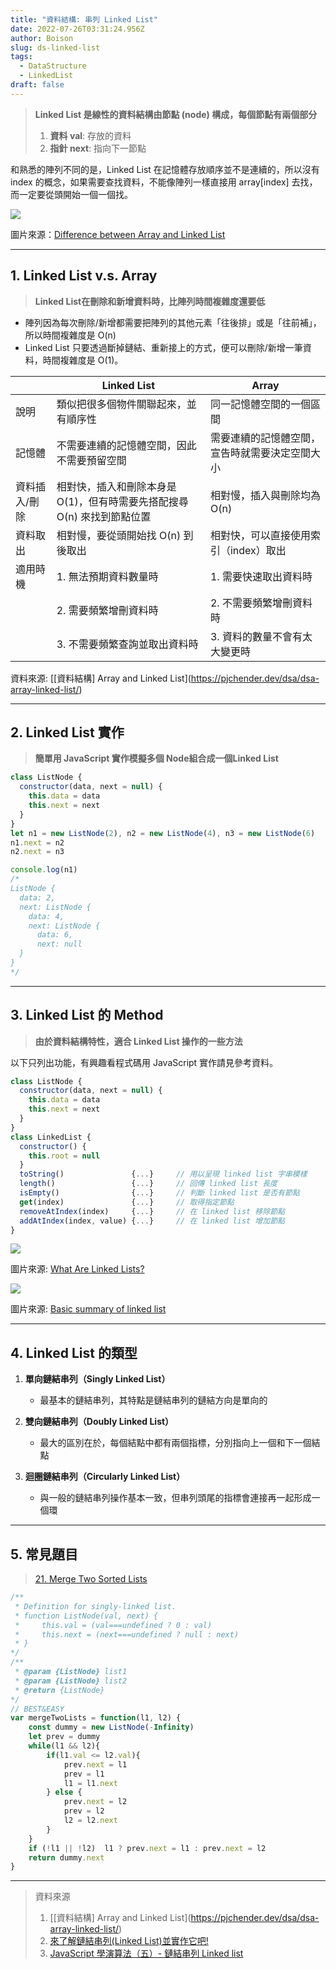 ```yaml
---
title: "資料結構: 串列 Linked List"
date: 2022-07-26T03:31:24.956Z
author: Boison
slug: ds-linked-list
tags:
  - DataStructure
  - LinkedList
draft: false
---
```

> **Linked List 是線性的資料結構由節點 (node) 構成，每個節點有兩個部分** 
>
> 1. **資料 val**: 存放的資料
> 2. **指針 next**:  指向下一節點

和熟悉的陣列不同的是，Linked List 在記憶體存放順序並不是連續的，所以沒有 index 的概念，如果需要查找資料，不能像陣列一樣直接用 array\[index] 去找，而一定要從頭開始一個一個找。

![](https://static.studytonight.com/data-structures/images/array-vs-linked-list.png)

圖片來源：[Difference between Array and Linked List](https://www.studytonight.com/data-structures/linked-list-vs-array)

- - -

## 1. Linked List v.s. Array

> **Linked List在刪除和新增資料時，比陣列時間複雜度還要低**

* 陣列因為每次刪除/新增都需要把陣列的其他元素「往後排」或是「往前補」，所以時間複雜度是 O(n) 
* Linked List 只要透過斷掉鏈結、重新接上的方式，便可以刪除/新增一筆資料，時間複雜度是 O(1)。

|         | **Linked List**                           | **Array**               |
| ------- | ----------------------------------------- | ----------------------- |
| 說明      | 類似把很多個物件關聯起來，並有順序性                        | 同一記憶體空間的一個區間            |
| 記憶體     | 不需要連續的記憶體空間，因此不需要預留空間                     | 需要連續的記憶體空間，宣告時就需要決定空間大小 |
| 資料插入/刪除 | 相對快，插入和刪除本身是 O(1)，但有時需要先搭配搜尋 O(n) 來找到節點位置 | 相對慢，插入與刪除均為 O(n)        |
| 資料取出    | 相對慢，要從頭開始找 O(n) 到後取出                      | 相對快，可以直接使用索引（index）取出   |
| 適用時機    | 1. 無法預期資料數量時                              | 1. 需要快速取出資料時            |
|         | 2. 需要頻繁增刪資料時                              | 2. 不需要頻繁增刪資料時           |
|         | 3. 不需要頻繁查詢並取出資料時                          | 3. 資料的數量不會有太大變更時        |

資料來源: [\[資料結構] Array and Linked List](https://pjchender.dev/dsa/dsa-array-linked-list/)

- - -

## 2. Linked List 實作

> **簡單用 JavaScript 實作模擬多個 Node組合成一個Linked List**

```javascript
class ListNode {
  constructor(data, next = null) {
    this.data = data
    this.next = next
  }
}
let n1 = new ListNode(2), n2 = new ListNode(4), n3 = new ListNode(6)
n1.next = n2
n2.next = n3

console.log(n1)
/*
ListNode {
  data: 2,
  next: ListNode {
    data: 4,
    next: ListNode {
      data: 6,
      next: null 
  } 
} 
*/
```

- - -

## 3. Linked List 的 Method

> **由於資料結構特性，適合 Linked List 操作的一些方法**

以下只列出功能，有興趣看程式碼用 JavaScript 實作請見參考資料。

```javascript
class ListNode {
  constructor(data, next = null) {
    this.data = data
    this.next = next
  }
}
class LinkedList {
  constructor() {
    this.root = null
  }
  toString()               {...}     // 用以呈現 linked list 字串模樣
  length()                 {...}     // 回傳 linked list 長度
  isEmpty()                {...}     // 判斷 linked list 是否有節點
  get(index)               {...}     // 取得指定節點
  removeAtIndex(index)     {...}     // 在 linked list 移除節點
  addAtIndex(index, value) {...}     // 在 linked list 增加節點
}
```

![](https://miro.medium.com/max/1400/1\*v9uMEKfoRPHe1KUlLRH0RA.gif)

圖片來源: [What Are Linked Lists?](https://medium.com/@avinash.sarguru/what-are-linked-lists-ccdc19694b69)

![](https://imgs.developpaper.com/imgs/3314328623-7162b0384de0ae0f_articlex.gif)

圖片來源: [Basic summary of linked list](https://developpaper.com/basic-summary-of-linked-list/)

- - -

## 4. Linked List 的類型

1. **單向鏈結串列（Singly Linked List）**

   * 最基本的鏈結串列，其特點是鏈結串列的鏈結方向是單向的
2. **雙向鏈結串列（Doubly Linked List）**

   * 最大的區別在於，每個結點中都有兩個指標，分別指向上一個和下一個結點
3. **迴圈鏈結串列（Circularly Linked List）**

   * 與一般的鏈結串列操作基本一致，但串列頭尾的指標會連接再一起形成一個環

- - -

## 5. 常見題目

> [21. Merge Two Sorted Lists](https://leetcode.com/problems/merge-two-sorted-lists/)

```javascript
/**
 * Definition for singly-linked list.
 * function ListNode(val, next) {
 *     this.val = (val===undefined ? 0 : val)
 *     this.next = (next===undefined ? null : next)
 * }
*/
/**
 * @param {ListNode} list1
 * @param {ListNode} list2
 * @return {ListNode}
*/
// BEST&EASY
var mergeTwoLists = function(l1, l2) {
    const dummy = new ListNode(-Infinity)
    let prev = dummy
    while(l1 && l2){
        if(l1.val <= l2.val){
            prev.next = l1
            prev = l1
            l1 = l1.next
        } else {
            prev.next = l2
            prev = l2
            l2 = l2.next
        }
    }
    if (!l1 || !l2)  l1 ? prev.next = l1 : prev.next = l2
    return dummy.next
}
```

- - -

> 資料來源
>
> 1. [\[資料結構] Array and Linked List](https://pjchender.dev/dsa/dsa-array-linked-list/)
> 2. [來了解鏈結串列(Linked List)並實作它吧!](https://ithelp.ithome.com.tw/articles/10217020?sc=rss.iron)
> 3. [JavaScript 學演算法（五）- 鏈結串列 Linked list](https://chupai.github.io/posts/200427_ds_linkedlist/)
